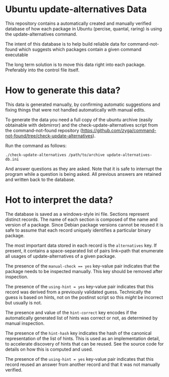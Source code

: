 Ubuntu update-alternatives Data
===============================

This repository contains a automatically created and manually verified database
of how each package in Ubuntu (percise, quantal, raring) is using the
update-alternatives command.

The intent of this database is to help build reliable data for
command-not-found which suggests which packages contain a given command
executable

The long term solution is to move this data right into each package. Preferably
into the control file itself.

How to generate this data?
==========================

This data is generated manually, by confirming automatic suggestions and fixing
things that were not handled automatically with manual edits.

To generate the data you need a full copy of the ubuntu archive (easily
obtainable with debmirror) and the check-update-alternatives script from the
command-not-found repository
(https://github.com/zyga/command-not-found/tree/check-update-alternatives).

Run the command as follows:

    ./check-update-alternatives /path/to/archive update-alternatives-db.ini

And answer questions as they are asked. Note that it is safe to interrupt the
program while a question is being asked. All previous answers are retained
and written back to the database.

Hot to interpret the data?
==========================

The database is saved as a windows-style ini file. Sections represent distinct
records. The name of each section is composed of the name and version of a
package. Since Debian package versions cannot be reused it is safe to assume
that each record uniquely identifies a particular binary package.

The most important data stored in each record is the ``alternatives`` key. If
present, it contains a space-separated list of pairs link=path that enumerate
all usages of update-alternatives of a given package.

The presence of the ``manual-check == yes`` key-value pair indicates that the
package needs to be inspected manually. This key should be removed after
inspection.

The presence of the ``using-hint = yes`` key-value pair indicates that this
record was derived from a previously validated guess. Technically the guess is
based on hints, not on the postinst script so this _might_ be incorrect but
usually is not. 

The presence and value of the ``hint-correct`` key encodes if the automatically
generated list of hints was correct or not, as determined by manual inspection.

The presence of the ``hint-hash`` key indicates the hash of the canonical
representation of the list of hints. This is used as an implementation detail,
to accelerate discovery of hints that can be reused. See the source code for
details on how this is computed and used. 

The presence of the ``using-hint = yes`` key-value pair indicates that this
record reused an answer from another record and that it was not manually
verified.
